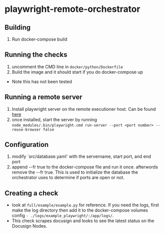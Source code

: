 # playwright-remote-orchestrator

## Building 

1. Run docker-compose build


## Running the checks

1. uncomment the CMD line in `docker/python/Dockerfile`
2. Build the image and it should start if you do docker-compose up
* Note this has not been tested

## Running a remote server

1. Install playwright server on the remote executioner host. Can be found [here][l1]
2. once installed, start the server by running `node_modules/.bin/playwright.cmd run-server --port <port number> --reuse-browser false`

## Configuration

1. modify `src/database.yaml' with the servername, start port, and end port
2. append --fr true to the docker-compose file and run it once. afterwords remove the --fr true. This is used to initialize the database the orchestrator uses to determine if ports are open or not.

## Creating a check

* look at `full/example/example.py` for reference. If you need the logs, first make the log directory then add it to the docker-compose volumes config `- ./logs/example_playwright/:/app/logs/`. 
* This check scrapes docusign and looks to see the latest status on the Docusign Nodes. 







[l1]: https://playwright.dev/docs/intro
